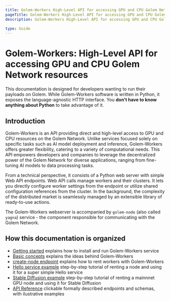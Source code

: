 ```yaml
---
title: Golem-Workers High-Level API for accessing GPU and CPU Golem Network resources
pageTitle: Golem-Workers High-Level API for accessing GPU and CPU Golem Network resources 
description: Golem-Workers High-Level API for accessing GPU and CPU Golem Network resources 

type: Guide 
---
```


# Golem-Workers: High-Level API for accessing GPU and CPU Golem Network resources

This documentation is designed for developers wanting to run their payloads on Golem. 
While Golem-Workers software is written in Python, it exposes the language-agnostic HTTP interface. 
You **don't have to know anything about Python** to take advantage of it.

## Introduction

Golem-Workers is an API providing direct and high-level access to GPU and CPU resources on the Golem Network. 
Unlike services focused solely on specific tasks such as AI model deployment and inference, 
Golem-Workers offers greater flexibility, catering to a variety of computational needs. 
This API empowers developers and companies to leverage the decentralized power of the Golem Network for diverse applications, 
ranging from fine-tuning AI models to data processing tasks.

From a technical perspective, it consists of a Python web server with simple Web API endpoints. 
Web API calls manage workers and their clusters. 
It lets you directly configure worker settings from the endpoint or utilize shared configuration references from the cluster. 
In the background, the complexity of the distributed market is seamlessly managed by an extensible library of ready-to-use actions.

The Golem-Workers webserver is accompanied by `golem-node` (also called `yagna`) service - the component responsible for communicating 
with the Golem Network.

## How this documentation is organized

- [Getting started](/docs/creators/golem-workers/getting-started) explains how to install and run Golem-Workers service
- [Basic concepts](/docs/creators/golem-workers/basic-concepts) explains the ideas behind Golem-Workers
- [create-node endpoint](/docs/creators/golem-workers/create-node) explains how to rent workers with Golem-Workers
- [Hello service example](/docs/creators/golem-workers/hello-example) step-by-step tutorial of renting a node and using it 
for a super simple Hello service
- [Stable Diffusion example](/docs/creators/golem-workers/sd-example) step-by-step tutorial of renting a mainnnet GPU node 
and using it for Stable Diffusion
- [API Reference](/docs/creators/golem-workers/api-swagger-ui) clickable formally described endpoints and schemas, 
with ilustrative examples
